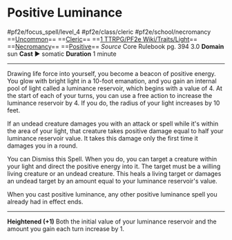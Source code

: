# Positive Luminance
#pf2e/focus_spell/level_4 #pf2e/class/cleric #pf2e/school/necromancy 
==[Uncommon](../../../../../TTRPGShare-Pathfinder-2E-Vault/rules/traits/uncommon.md)== ==[Cleric](../../../../../TTRPGShare-Pathfinder-2E-Vault/rules/traits/cleric.md)== ==[1 TTRPG/PF2e Wiki/Traits/Light](1%20TTRPG/PF2e%20Wiki/Traits/Light)== ==[Necromancy](../../../../../TTRPGShare-Pathfinder-2E-Vault/rules/traits/necromancy.md)== ==[Positive](../../../../../TTRPGShare-Pathfinder-2E-Vault/rules/traits/positive.md)==
*Source* Core Rulebook pg. 394 3.0
**Domain** sun
**Cast** ► somatic
**Duration** 1 minute

---
Drawing life force into yourself, you become a beacon of positive energy. You glow with bright light in a 10-foot emanation, and you gain an internal pool of light called a luminance reservoir, which begins with a value of 4. At the start of each of your turns, you can use a free action to increase the luminance reservoir by 4. If you do, the radius of your light increases by 10 feet.

If an undead creature damages you with an attack or spell while it's within the area of your light, that creature takes positive damage equal to half your luminance reservoir value. It takes this damage only the first time it damages you in a round.

You can Dismiss this Spell. When you do, you can target a creature within your light and direct the positive energy into it. The target must be a willing living creature or an undead creature. This heals a living target or damages an undead target by an amount equal to your luminance reservoir's value.

When you cast positive luminance, any other positive luminance spell you already had in effect ends.

<hr>

**Heightened (+1)** Both the initial value of your luminance reservoir and the amount you gain each turn increase by 1.